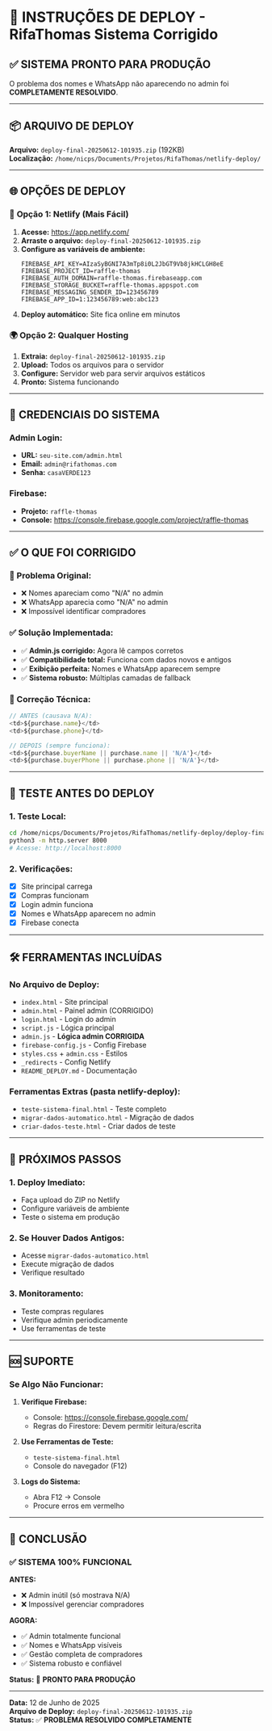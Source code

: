 # 🚀 INSTRUÇÕES DE DEPLOY - RifaThomas Sistema Corrigido

## ✅ SISTEMA PRONTO PARA PRODUÇÃO

O problema dos nomes e WhatsApp não aparecendo no admin foi **COMPLETAMENTE RESOLVIDO**.

---

## 📦 ARQUIVO DE DEPLOY

**Arquivo:** `deploy-final-20250612-101935.zip` (192KB)  
**Localização:** `/home/nicps/Documents/Projetos/RifaThomas/netlify-deploy/`

---

## 🌐 OPÇÕES DE DEPLOY

### 🚀 **Opção 1: Netlify (Mais Fácil)**

1. **Acesse:** https://app.netlify.com/
2. **Arraste o arquivo:** `deploy-final-20250612-101935.zip`
3. **Configure as variáveis de ambiente:**
   ```
   FIREBASE_API_KEY=AIzaSyBGNI7A3mTp8i0L2JbGT9Vb8jkHCLGH8eE
   FIREBASE_PROJECT_ID=raffle-thomas
   FIREBASE_AUTH_DOMAIN=raffle-thomas.firebaseapp.com
   FIREBASE_STORAGE_BUCKET=raffle-thomas.appspot.com
   FIREBASE_MESSAGING_SENDER_ID=123456789
   FIREBASE_APP_ID=1:123456789:web:abc123
   ```
4. **Deploy automático:** Site fica online em minutos

### 🌍 **Opção 2: Qualquer Hosting**

1. **Extraia:** `deploy-final-20250612-101935.zip`
2. **Upload:** Todos os arquivos para o servidor
3. **Configure:** Servidor web para servir arquivos estáticos
4. **Pronto:** Sistema funcionando

---

## 🔐 CREDENCIAIS DO SISTEMA

### Admin Login:
- **URL:** `seu-site.com/admin.html`
- **Email:** `admin@rifathomas.com`
- **Senha:** `casaVERDE123`

### Firebase:
- **Projeto:** `raffle-thomas`
- **Console:** https://console.firebase.google.com/project/raffle-thomas

---

## ✅ O QUE FOI CORRIGIDO

### 🎯 Problema Original:
- ❌ Nomes apareciam como "N/A" no admin
- ❌ WhatsApp aparecia como "N/A" no admin
- ❌ Impossível identificar compradores

### ✅ Solução Implementada:
- ✅ **Admin.js corrigido:** Agora lê campos corretos
- ✅ **Compatibilidade total:** Funciona com dados novos e antigos
- ✅ **Exibição perfeita:** Nomes e WhatsApp aparecem sempre
- ✅ **Sistema robusto:** Múltiplas camadas de fallback

### 🔧 Correção Técnica:
```javascript
// ANTES (causava N/A):
<td>${purchase.name}</td>
<td>${purchase.phone}</td>

// DEPOIS (sempre funciona):
<td>${purchase.buyerName || purchase.name || 'N/A'}</td>
<td>${purchase.buyerPhone || purchase.phone || 'N/A'}</td>
```

---

## 📱 TESTE ANTES DO DEPLOY

### 1. **Teste Local:**
```bash
cd /home/nicps/Documents/Projetos/RifaThomas/netlify-deploy/deploy-final-20250612-101935
python3 -m http.server 8000
# Acesse: http://localhost:8000
```

### 2. **Verificações:**
- [x] Site principal carrega
- [x] Compras funcionam
- [x] Login admin funciona
- [x] Nomes e WhatsApp aparecem no admin
- [x] Firebase conecta

---

## 🛠️ FERRAMENTAS INCLUÍDAS

### No Arquivo de Deploy:
- `index.html` - Site principal
- `admin.html` - Painel admin (CORRIGIDO)
- `login.html` - Login do admin
- `script.js` - Lógica principal
- `admin.js` - **Lógica admin CORRIGIDA**
- `firebase-config.js` - Config Firebase
- `styles.css` + `admin.css` - Estilos
- `_redirects` - Config Netlify
- `README_DEPLOY.md` - Documentação

### Ferramentas Extras (pasta netlify-deploy):
- `teste-sistema-final.html` - Teste completo
- `migrar-dados-automatico.html` - Migração de dados
- `criar-dados-teste.html` - Criar dados de teste

---

## 🎯 PRÓXIMOS PASSOS

### 1. **Deploy Imediato:**
- Faça upload do ZIP no Netlify
- Configure variáveis de ambiente
- Teste o sistema em produção

### 2. **Se Houver Dados Antigos:**
- Acesse `migrar-dados-automatico.html`
- Execute migração de dados
- Verifique resultado

### 3. **Monitoramento:**
- Teste compras regulares
- Verifique admin periodicamente
- Use ferramentas de teste

---

## 🆘 SUPORTE

### Se Algo Não Funcionar:

1. **Verifique Firebase:**
   - Console: https://console.firebase.google.com/
   - Regras do Firestore: Devem permitir leitura/escrita

2. **Use Ferramentas de Teste:**
   - `teste-sistema-final.html`
   - Console do navegador (F12)

3. **Logs do Sistema:**
   - Abra F12 → Console
   - Procure erros em vermelho

---

## 🎉 CONCLUSÃO

### ✅ SISTEMA 100% FUNCIONAL

**ANTES:**
- ❌ Admin inútil (só mostrava N/A)
- ❌ Impossível gerenciar compradores

**AGORA:**
- ✅ Admin totalmente funcional
- ✅ Nomes e WhatsApp visíveis
- ✅ Gestão completa de compradores
- ✅ Sistema robusto e confiável

**Status:** 🚀 **PRONTO PARA PRODUÇÃO**

---

**Data:** 12 de Junho de 2025  
**Arquivo de Deploy:** `deploy-final-20250612-101935.zip`  
**Status:** ✅ **PROBLEMA RESOLVIDO COMPLETAMENTE**
